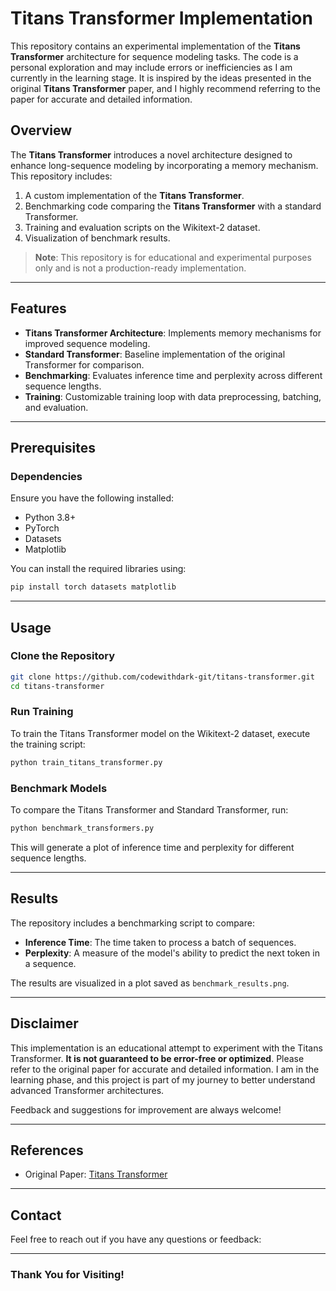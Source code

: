 # Titans Transformer Implementation

This repository contains an experimental implementation of the **Titans Transformer** architecture for sequence modeling tasks. The code is a personal exploration and may include errors or inefficiencies as I am currently in the learning stage. It is inspired by the ideas presented in the original **Titans Transformer** paper, and I highly recommend referring to the paper for accurate and detailed information.

## Overview
The **Titans Transformer** introduces a novel architecture designed to enhance long-sequence modeling by incorporating a memory mechanism. This repository includes:

1. A custom implementation of the **Titans Transformer**.
2. Benchmarking code comparing the **Titans Transformer** with a standard Transformer.
3. Training and evaluation scripts on the Wikitext-2 dataset.
4. Visualization of benchmark results.

> **Note**: This repository is for educational and experimental purposes only and is not a production-ready implementation.

---

## Features

- **Titans Transformer Architecture**: Implements memory mechanisms for improved sequence modeling.
- **Standard Transformer**: Baseline implementation of the original Transformer for comparison.
- **Benchmarking**: Evaluates inference time and perplexity across different sequence lengths.
- **Training**: Customizable training loop with data preprocessing, batching, and evaluation.

---

## Prerequisites

### Dependencies

Ensure you have the following installed:

- Python 3.8+
- PyTorch
- Datasets
- Matplotlib

You can install the required libraries using:
```bash
pip install torch datasets matplotlib
```

---

## Usage

### Clone the Repository
```bash
git clone https://github.com/codewithdark-git/titans-transformer.git
cd titans-transformer
```

### Run Training
To train the Titans Transformer model on the Wikitext-2 dataset, execute the training script:
```bash
python train_titans_transformer.py
```

### Benchmark Models
To compare the Titans Transformer and Standard Transformer, run:
```bash
python benchmark_transformers.py
```
This will generate a plot of inference time and perplexity for different sequence lengths.

---

## Results
The repository includes a benchmarking script to compare:

- **Inference Time**: The time taken to process a batch of sequences.
- **Perplexity**: A measure of the model's ability to predict the next token in a sequence.

The results are visualized in a plot saved as `benchmark_results.png`.

---

## Disclaimer

This implementation is an educational attempt to experiment with the Titans Transformer. **It is not guaranteed to be error-free or optimized**. Please refer to the original paper for accurate and detailed information. I am in the learning phase, and this project is part of my journey to better understand advanced Transformer architectures.

Feedback and suggestions for improvement are always welcome!

---

## References
- Original Paper: [Titans Transformer](https://arxiv.org/abs/2501.00663)

---

## Contact
Feel free to reach out if you have any questions or feedback:

---

### Thank You for Visiting!
